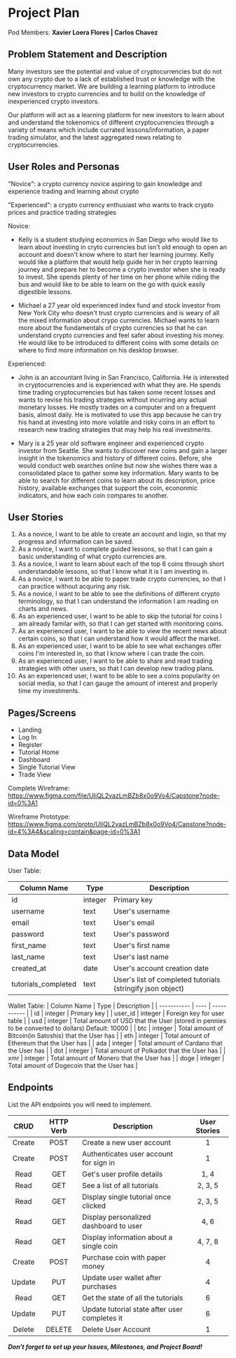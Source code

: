 # Project Plan

Pod Members: **Xavier Loera Flores | Carlos Chavez**

## Problem Statement and Description

Many investors see the potential and value of cryptocurrencies but do not own any crypto due to a lack of established trust or knowledge with the cryptocurrency market. We are building a learning platform to introduce new investors to crypto currencies and to build on the knowledge of inexperienced crypto investors.

Our platform will act as a learning platform for new investors to learn about and understand the tokenomics of different cryptocurrencies through a variety of means which include currated lessons/information, a paper trading simulator, and the latest aggregated news relating to cryptocurrencies.

## User Roles and Personas

"Novice": a crypto currency novice aspiring to gain knowledge and experience trading and learning about crypto

"Experienced": a crypto currency enthusiast who wants to track crypto prices and practice trading strategies

Novice:

- Kelly is a student studying economics in San Diego who would like to learn about investing in cryto currencies but isn't old enough to open an account and doesn't know where to start her learning journey. Kelly would like a platform that would help guide her in her crypto learning journey and prepare her to become a crypto investor when she is ready to invest. She spends plenty of her time on her phone while riding the bus and would like to be able to learn on the go with quick easily digestible lessons. 

- Michael a 27 year old experienced index fund and stock investor from New York City who doesn't trust crypto currencies and is weary of all the mixed information about crypo currencies. Michael wants to learn more about the fundamentals of crypto currencies so that he can understand crypto currencies and feel safer about investing his money. He would like to be introduced to different coins with some details on where to find more information on his desktop browser. 

Experienced:

- John is an accountant living in San Francisco, California. He is interested in cryptocurrencies and is experienced with what they are. He spends time trading cryptocurrencies but has taken some recent losses and wants to revise his trading strategies without incurring any actual monetary losses. He mostly trades on a computer and on a frequent basis, almost daily. He is motivated to use this app because he can try his hand at investing into more volatile and risky coins in an effort to research new trading strategies that may help his real investments. 

- Mary is a 25 year old software engineer and experienced crypto investor from Seattle. She wants to discover new coins and gain a larger insight in the tokenomics and history of different coins. Before, she would conduct web searches online but now she wishes there was a consolidated place to gather some key information. Mary wants to be able to search for different coins to learn about its description, price history, available exchanges that support the coin, econonmic indicators, and how each coin compares to another. 

## User Stories

1. As a novice, I want to be able to create an account and login, so that my progress and information can be saved. 
2. As a novice, I want to complete guided lessons, so that I can gain a basic understanding of what crypto currencies are.
3. As a novice, I want to learn about each of the top 6 coins through short understandable lessons, so that I know what it is I am investing in. 
4. As a novice, I want to be able to paper trade crypto currencies, so that I can practice without acquring any risk. 
5. As a novice, I want to be able to see the definitions of different crypto terminology, so that I can understand the information I am reading on charts and news. 
6. As an experienced user, I want to be able to skip the tutorial for coins I am already familar with, so that I can get started with monitoring coins.
7. As an experienced user, I want to be able to view the recent news about certain coins, so that I can understand how it would affect the market.
8. As an experienced user, I want to be able to see what exchanges offer coins I'm interested in, so that I know where I can trade the coin. 
9. As an experienced user, I want to be able to share and read trading strategies with other users, so that I can develop new trading plans.
10. As an experienced user, I want to be able to see a coins popularity on social media, so that I can gauge the amount of interest and properly time my investments. 

## Pages/Screens

- Landing
- Log In
- Register
- Tutorial Home
- Dashboard
- Single Tutorial View
- Trade View


Complete Wireframe: https://www.figma.com/file/UIiQL2vazLmBZb8x0o9Vo4/Capstone?node-id=0%3A1

Wireframe Prototype: https://www.figma.com/proto/UIiQL2vazLmBZb8x0o9Vo4/Capstone?node-id=4%3A4&scaling=contain&page-id=0%3A1 

## Data Model


User Table:

| Column Name | Type | Description |
| ----------- | ---- | ----------- |
| id | integer | Primary key |
| username | text | User's username |
| email | text | User's email |
| password | text | User's password |
| first_name | text | User's first name |
| last_name | text | User's last name |
| created_at | date | User's account creation date |
| tutorials_completed | text | User's list of completed tutorials (stringify json object) |


Wallet Table:
| Column Name | Type | Description |
| ----------- | ---- | ----------- |
| id | integer | Primary key |
| user_id | integer | Foreign key for user table |
| usd | integer | Total amount of USD that the User (stored in pennies to be converted to dollars) Default: 10000 |
| btc | integer | Total amount of Bitcoin(in Satoshis) that the User has |
| eth | integer | Total amount of Ethereum that the User has |
| ada | integer | Total amount of Cardano that the User has |
| dot | integer | Total amount of Polkadot that the User has |
| xmr | integer | Total amount of Monero that the User has |
| doge | integer | Total amount of Dogecoin that the User has |






## Endpoints

List the API endpoints you will need to implement.

| CRUD | HTTP Verb | Description | User Stories |
| :----: | :---------: | ----------- | :------------: |
| Create | POST | Create a new user account | 1 |
| Create | POST | Authenticates user account for sign in | 1 |
| Read | GET | Get's user profile details | 1, 4 |
| Read | GET | See a list of all tutorials | 2, 3, 5 |
| Read | GET | Display single tutorial once clicked | 2, 3, 5 |
| Read | GET | Display personalized dashboard to user  | 4, 6 |
| Read | GET | Display information about a single coin | 4, 7, 8 |
| Create | POST | Purchase coin with paper money | 4 |
| Update | PUT | Update user wallet after purchases | 4 |
| Read | GET | Get the state of all the tutorials | 6 | 
| Update | PUT | Update tutorial state after user completes it | 6 |
| Delete | DELETE | Delete User Account | 1 |

***Don't forget to set up your Issues, Milestones, and Project Board!***
